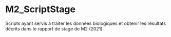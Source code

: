 # M2_ScriptStage
Scripts ayant servis à traiter les données biologiques et obtenir les résultats décrits dans le rapport de stage de M2 (2021)
